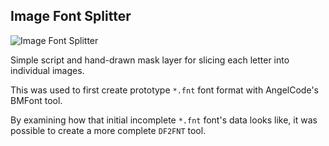 ## Image Font Splitter

![Image Font Splitter](https://github.com/jupiterbjy/OpenAT/assets/45421813/a8c388c1-f92d-4ceb-9728-8af6754c79e5)

Simple script and hand-drawn mask layer for slicing each letter into individual images.

This was used to first create prototype `*.fnt` font format with AngelCode's BMFont tool.

By examining how that initial incomplete `*.fnt` font's data looks like, it was possible to create a more complete `DF2FNT` tool.
